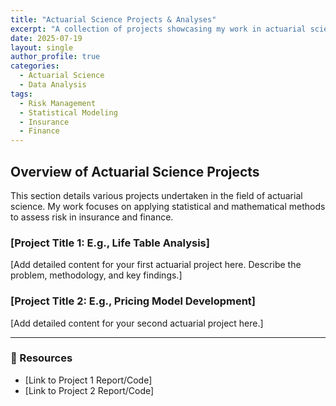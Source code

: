 ```yaml
---
title: "Actuarial Science Projects & Analyses"
excerpt: "A collection of projects showcasing my work in actuarial science, including statistical modeling, risk assessment, and financial projections."
date: 2025-07-19
layout: single
author_profile: true
categories:
  - Actuarial Science
  - Data Analysis
tags:
  - Risk Management
  - Statistical Modeling
  - Insurance
  - Finance
---
```


## Overview of Actuarial Science Projects

This section details various projects undertaken in the field of actuarial science. My work focuses on applying statistical and mathematical methods to assess risk in insurance and finance.

### [Project Title 1: E.g., Life Table Analysis]
[Add detailed content for your first actuarial project here. Describe the problem, methodology, and key findings.]

### [Project Title 2: E.g., Pricing Model Development]
[Add detailed content for your second actuarial project here.]

---

### 🔗 Resources

* [Link to Project 1 Report/Code]
* [Link to Project 2 Report/Code]
